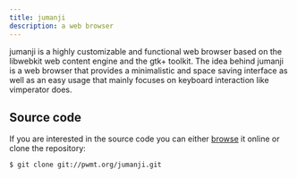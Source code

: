 ```yaml
---
title: jumanji
description: a web browser
---
```


jumanji is a highly customizable and functional web browser based on the
libwebkit web content engine and the gtk+ toolkit. The idea behind jumanji is a
web browser that provides a minimalistic and space saving interface as well as
an easy usage that mainly focuses on keyboard interaction like vimperator does.

## Source code
If you are interested in the source code you can either
[browse](http://git.pwmt.org) it online or clone the repository:

    $ git clone git://pwmt.org/jumanji.git
